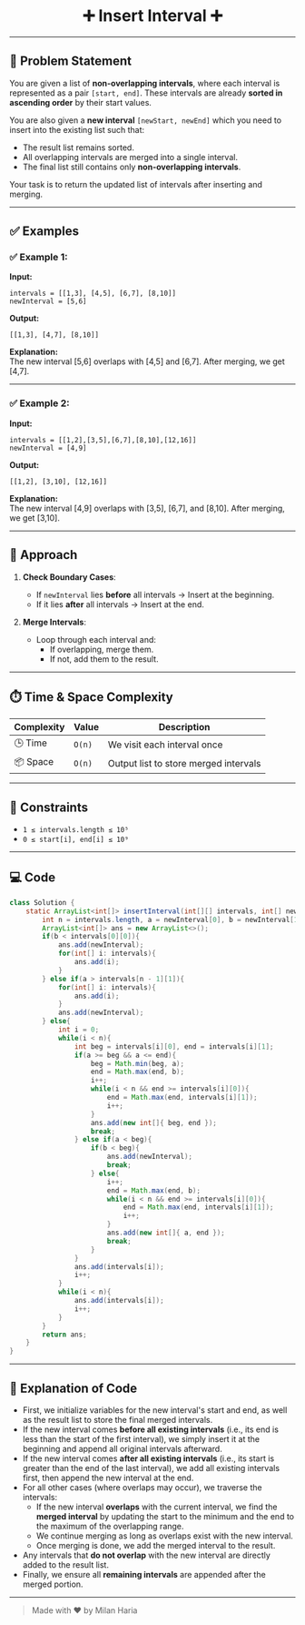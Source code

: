 <h1 align="center">➕ Insert Interval ➕</h1>

---

## 📝 Problem Statement

You are given a list of **non-overlapping intervals**, where each interval is represented as a pair `[start, end]`. These intervals are already **sorted in ascending order** by their start values.

You are also given a **new interval** `[newStart, newEnd]` which you need to insert into the existing list such that:

- The result list remains sorted.
- All overlapping intervals are merged into a single interval.
- The final list still contains only **non-overlapping intervals**.

Your task is to return the updated list of intervals after inserting and merging.

---

## ✅ Examples

### ✅ Example 1:
**Input:**  
```
intervals = [[1,3], [4,5], [6,7], [8,10]]
newInterval = [5,6]
```

**Output:**  
```
[[1,3], [4,7], [8,10]]
```

**Explanation:**  
The new interval [5,6] overlaps with [4,5] and [6,7]. After merging, we get [4,7].

---

### ✅ Example 2:
**Input:**  
```
intervals = [[1,2],[3,5],[6,7],[8,10],[12,16]]
newInterval = [4,9]
```

**Output:**  
```
[[1,2], [3,10], [12,16]]
```

**Explanation:**  
The new interval [4,9] overlaps with [3,5], [6,7], and [8,10]. After merging, we get [3,10].

---

## 🧠 Approach

1. **Check Boundary Cases**:
   - If `newInterval` lies **before** all intervals → Insert at the beginning.
   - If it lies **after** all intervals → Insert at the end.

2. **Merge Intervals**:
   - Loop through each interval and:
     - If overlapping, merge them.
     - If not, add them to the result.

---

## ⏱️ Time & Space Complexity

| Complexity       | Value       | Description                              |
|------------------|-------------|------------------------------------------|
| 🕒 Time          | `O(n)`      | We visit each interval once              |
| 📦 Space         | `O(n)`      | Output list to store merged intervals    |

---

## 🎯 Constraints

- `1 ≤ intervals.length ≤ 10⁵`
- `0 ≤ start[i], end[i] ≤ 10⁹`

---

## 💻 Code

```java
class Solution {
    static ArrayList<int[]> insertInterval(int[][] intervals, int[] newInterval) {
        int n = intervals.length, a = newInterval[0], b = newInterval[1];
        ArrayList<int[]> ans = new ArrayList<>();
        if(b < intervals[0][0]){
            ans.add(newInterval);
            for(int[] i: intervals){
                ans.add(i);
            }
        } else if(a > intervals[n - 1][1]){
            for(int[] i: intervals){
                ans.add(i);
            }
            ans.add(newInterval);
        } else{
            int i = 0;
            while(i < n){
                int beg = intervals[i][0], end = intervals[i][1];
                if(a >= beg && a <= end){
                    beg = Math.min(beg, a);
                    end = Math.max(end, b);
                    i++;
                    while(i < n && end >= intervals[i][0]){
                        end = Math.max(end, intervals[i][1]);
                        i++;
                    }
                    ans.add(new int[]{ beg, end });
                    break;
                } else if(a < beg){
                    if(b < beg){
                        ans.add(newInterval);
                        break;
                    } else{
                        i++;
                        end = Math.max(end, b);
                        while(i < n && end >= intervals[i][0]){
                            end = Math.max(end, intervals[i][1]);
                            i++;
                        }
                        ans.add(new int[]{ a, end });
                        break;
                    }
                }
                ans.add(intervals[i]);
                i++;
            }
            while(i < n){
                ans.add(intervals[i]);
                i++;
            }
        }
        return ans;
    }
}
```

---

## 📝 Explanation of Code

- First, we initialize variables for the new interval's start and end, as well as the result list to store the final merged intervals.
- If the new interval comes **before all existing intervals** (i.e., its end is less than the start of the first interval), we simply insert it at the beginning and append all original intervals afterward.
- If the new interval comes **after all existing intervals** (i.e., its start is greater than the end of the last interval), we add all existing intervals first, then append the new interval at the end.
- For all other cases (where overlaps may occur), we traverse the intervals:
  - If the new interval **overlaps** with the current interval, we find the **merged interval** by updating the start to the minimum and the end to the maximum of the overlapping range.
  - We continue merging as long as overlaps exist with the new interval.
  - Once merging is done, we add the merged interval to the result.
- Any intervals that **do not overlap** with the new interval are directly added to the result list.
- Finally, we ensure all **remaining intervals** are appended after the merged portion.

---

> Made with ❤️ by Milan Haria
